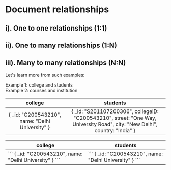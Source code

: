 # Document relationships

## i). One to one relationships (1:1)
## ii). One to many relationships (1:N)
## iii). Many to many relationships (N:N)

Let's learn more from such examples:

Example 1: college and students\
Example 2: courses and institution

|                         college                         |                                                                     students                                                                    |
|:-------------------------------------------------------:|:-----------------------------------------------------------------------------------------------------------------------------------------------:|
| {     _id: "C200543210",    name: "Delhi University"  } | {      _id: "S201107200306",     collegeID: "C200543210",     street: "One Way, University Road",     city: "New Delhi",     country: "India" } |


<table>
<thead>
  <tr>
    <th>college</th>
    <th>students</th>
  </tr>
</thead>
<tbody>
  <tr>
    <td>
    ```
     {
       _id: "C200543210",
       name: "Delhi University"
     }
     ```
    </td>
    <td>
     ```
     {
       _id: "C200543210",
       name: "Delhi University"
     }
     ```
    </td>
  </tr>
</tbody>
</table>